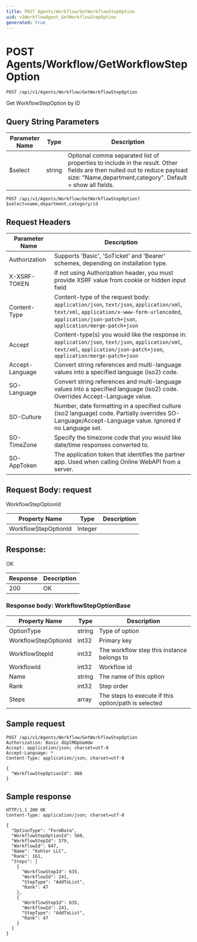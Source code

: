 ```yaml
---
title: POST Agents/Workflow/GetWorkflowStepOption
uid: v1WorkflowAgent_GetWorkflowStepOption
generated: true
---
```


# POST Agents/Workflow/GetWorkflowStepOption

```http
POST /api/v1/Agents/Workflow/GetWorkflowStepOption
```

Get WorkflowStepOption by ID







## Query String Parameters

| Parameter Name | Type |  Description |
|----------------|------|--------------|
| $select | string |  Optional comma separated list of properties to include in the result. Other fields are then nulled out to reduce payload size: "Name,department,category". Default = show all fields. |

```http
POST /api/v1/Agents/Workflow/GetWorkflowStepOption?$select=name,department,category/id
```


## Request Headers

| Parameter Name | Description |
|----------------|-------------|
| Authorization  | Supports 'Basic', 'SoTicket' and 'Bearer' schemes, depending on installation type. |
| X-XSRF-TOKEN   | If not using Authorization header, you must provide XSRF value from cookie or hidden input field |
| Content-Type | Content-type of the request body: `application/json`, `text/json`, `application/xml`, `text/xml`, `application/x-www-form-urlencoded`, `application/json-patch+json`, `application/merge-patch+json` |
| Accept         | Content-type(s) you would like the response in: `application/json`, `text/json`, `application/xml`, `text/xml`, `application/json-patch+json`, `application/merge-patch+json` |
| Accept-Language | Convert string references and multi-language values into a specified language (iso2) code. |
| SO-Language | Convert string references and multi-language values into a specified language (iso2) code. Overrides Accept-Language value. |
| SO-Culture | Number, date formatting in a specified culture (iso2 language) code. Partially overrides SO-Language/Accept-Language value. Ignored if no Language set. |
| SO-TimeZone | Specify the timezone code that you would like date/time responses converted to. |
| SO-AppToken | The application token that identifies the partner app. Used when calling Online WebAPI from a server. |

## Request Body: request 

WorkflowStepOptionId 

| Property Name | Type |  Description |
|----------------|------|--------------|
| WorkflowStepOptionId | Integer |  |

## Response:

OK

| Response | Description |
|----------------|-------------|
| 200 | OK |

### Response body: WorkflowStepOptionBase

| Property Name | Type |  Description |
|----------------|------|--------------|
| OptionType | string | Type of option |
| WorkflowStepOptionId | int32 | Primary key |
| WorkflowStepId | int32 | The workflow step this instance belongs to |
| WorkflowId | int32 | Workflow id |
| Name | string | The name of this option |
| Rank | int32 | Step order |
| Steps | array | The steps to execute if this option/path is selected |

## Sample request

```http!
POST /api/v1/Agents/Workflow/GetWorkflowStepOption
Authorization: Basic dGplMDpUamUw
Accept: application/json; charset=utf-8
Accept-Language: *
Content-Type: application/json; charset=utf-8

{
  "WorkflowStepOptionId": 888
}
```

## Sample response

```http_
HTTP/1.1 200 OK
Content-Type: application/json; charset=utf-8

{
  "OptionType": "FormData",
  "WorkflowStepOptionId": 560,
  "WorkflowStepId": 579,
  "WorkflowId": 847,
  "Name": "Kohler LLC",
  "Rank": 161,
  "Steps": [
    {
      "WorkflowStepId": 635,
      "WorkflowId": 241,
      "StepType": "AddToList",
      "Rank": 47
    },
    {
      "WorkflowStepId": 635,
      "WorkflowId": 241,
      "StepType": "AddToList",
      "Rank": 47
    }
  ]
}
```
